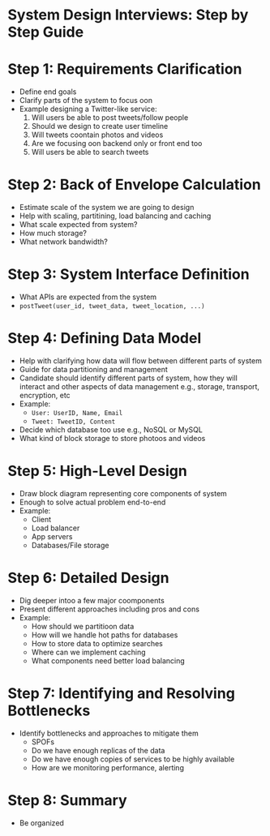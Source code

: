 # System Design Interviews: Step by Step Guide

# Step 1: Requirements Clarification

- Define end goals
- Clarify parts of the system to focus oon
- Example designing a Twitter-like service:
    1. Will users be able to post tweets/follow people
    2. Should we design to create user timeline
    3. Will tweets coontain photos and videos
    4. Are we focusing oon backend only or front end too
    5. Will users be able to search tweets

# Step 2: Back of Envelope Calculation

- Estimate scale of the system we are going to design
- Help with scaling, partitining, load balancing and caching
- What scale expected from system?
- How much storage?
- What network bandwidth?

# Step 3: System Interface Definition

- What APIs are expected from the system
- `postTweet(user_id, tweet_data, tweet_location, ...)`

# Step 4: Defining Data Model

- Help with clarifying how data will flow between different parts of system
- Guide for data partitioning and management
- Candidate should identify different parts of system, how they will interact and other aspects of data management e.g., storage, transport, encryption, etc
- Example:
    * `User: UserID, Name, Email`
    * `Tweet: TweetID, Content`
- Decide which database too use e.g., NoSQL or MySQL
- What kind of block storage to store photoos and videos

# Step 5: High-Level Design

- Draw block diagram representing core components of system
- Enough to solve actual problem end-to-end
- Example:
    * Client
    * Load balancer
    * App servers
    * Databases/File storage

# Step 6: Detailed Design

- Dig deeper intoo a few major coomponents
- Present different approaches including pros and cons
- Example:
    * How should we partitioon data
    * How will we handle hot paths for databases
    * How to store data to optimize searches
    * Where can we implement caching
    * What components need better load balancing

# Step 7: Identifying and Resolving Bottlenecks

- Identify bottlenecks and approaches to mitigate them
    * SPOFs
    * Do we have enough replicas of the data
    * Do we have enough copies of services to be highly available
    * How are we monitoring performance, alerting

# Step 8: Summary

- Be organized